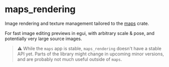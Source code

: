 # maps_rendering

Image rendering and texture management tailored to the [maps](https://crates.io/crates/maps) crate.

For fast image editing previews in egui, with arbitrary scale & pose, and potentially very large source images.

> ⚠️ While the `maps` app is stable, `maps_rendering` doesn't have a stable API yet.
> Parts of the library might change in upcoming minor versions, and are probably not much useful outside of `maps`.
